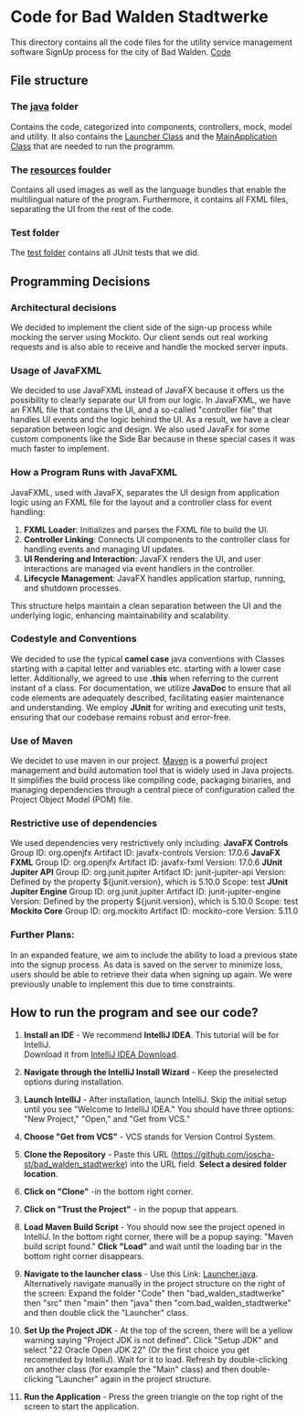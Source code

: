 # Code for Bad Walden Stadtwerke

This directory contains all the code files for the utility service management software SignUp process for the city of Bad Walden. [Code](bad_walden_stadtwerke)

## File structure

### The [java](Code/bad_walden_stadtwerke/src/main/java) folder
Contains the code, categorized into components, controllers, mock, model and utility. It also contains the [Launcher Class](Code/bad_walden_stadtwerke/src/main/java/com/bad_walden_stadtwerke/Launcher.java) and the [MainApplication Class](Code/bad_walden_stadtwerke/src/main/java/com/bad_walden_stadtwerke/MainApplication.java) that are needed to run the programm.

### The [resources](Code/bad_walden_stadtwerke/src/main/resources) foulder
Contains all used images as well as the language bundles that enable the multilingual nature of the program. Furthermore, it contains all FXML files, separating the UI from the rest of the code.

### Test folder
The [test folder](Code/bad_walden_stadtwerke/src/test) contains all JUnit tests that we did.


## Programming Decisions

### Architectural decisions
We decided to implement the client side of the sign-up process while mocking the server using Mockito. Our client sends out real working requests and is also able to receive and handle the mocked server inputs.

### Usage of JavaFXML
We decided to use JavaFXML instead of JavaFX because it offers us the possibility to clearly separate our UI from our logic. In JavaFXML, we have an FXML file that contains the UI, and a so-called "controller file" that handles UI events and the logic behind the UI. As a result, we have a clear separation between logic and design.
We also used JavaFx for some custom components like the Side Bar because in these special cases it was much faster to implement.

### How a Program Runs with JavaFXML
JavaFXML, used with JavaFX, separates the UI design from application logic using an FXML file for the layout and a controller class for event handling:

1. **FXML Loader**: Initializes and parses the FXML file to build the UI.
2. **Controller Linking**: Connects UI components to the controller class for handling events and managing UI updates.
3. **UI Rendering and Interaction**: JavaFX renders the UI, and user interactions are managed via event handlers in the controller.
4. **Lifecycle Management**: JavaFX handles application startup, running, and shutdown processes.

This structure helps maintain a clean separation between the UI and the underlying logic, enhancing maintainability and scalability.

### Codestyle and Conventions
We decided to use the typical **camel case** java conventions with Classes starting with a capital letter and variables etc. starting with a lower case letter. Additionally, we agreed to use **.this** when referring to the current instant of a class. For documentation, we utilize **JavaDoc** to ensure that all code elements are adequately described, facilitating easier maintenance and understanding. We employ **JUnit** for writing and executing unit tests, ensuring that our codebase remains robust and error-free.

### Use of Maven
We decidet to use maven in our project.
[Maven](https://maven.apache.org/) is a powerful project management and  build automation tool that is widely used in Java projects. It simplifies the build process like compiling code, packaging binaries, and managing dependencies through a central piece of configuration called the Project Object Model (POM) file.

### Restrictive use of dependencies
We used dependencies very restrictively only including:
**JavaFX Controls**
Group ID: org.openjfx
Artifact ID: javafx-controls
Version: 17.0.6
**JavaFX FXML**
Group ID: org.openjfx
Artifact ID: javafx-fxml
Version: 17.0.6
**JUnit Jupiter API**
Group ID: org.junit.jupiter
Artifact ID: junit-jupiter-api
Version: Defined by the property ${junit.version}, which is 5.10.0
Scope: test
**JUnit Jupiter Engine**
Group ID: org.junit.jupiter
Artifact ID: junit-jupiter-engine
Version: Defined by the property ${junit.version}, which is 5.10.0
Scope: test
**Mockito Core**
Group ID: org.mockito
Artifact ID: mockito-core
Version: 5.11.0

### Further Plans: 
In an expanded feature, we aim to include the ability to load a previous state into the signup process. As data is saved on the server to minimize loss, users should be able to retrieve their data when signing up again. We were previously unable to implement this due to time constraints.



## How to run the program and see our code?

1. **Install an IDE** - We recommend **IntelliJ IDEA**. This tutorial will be for IntelliJ.  
   Download it from [IntelliJ IDEA Download](https://www.jetbrains.com/idea/download/?fromIDE=&section=windows).

2. **Navigate through the IntelliJ Install Wizard** - Keep the preselected options during installation.

3. **Launch IntelliJ** - After installation, launch IntelliJ. Skip the initial setup until you see "Welcome to IntelliJ IDEA." You should have three options: "New Project," "Open," and "Get from VCS."

4. **Choose "Get from VCS"** - VCS stands for Version Control System.

5. **Clone the Repository** - Paste this URL (https://github.com/joscha-st/bad_walden_stadtwerke) into the URL field. **Select a desired folder location**.

6. **Click on "Clone"** -in the bottom right corner.

7. **Click on "Trust the Project"** - in the popup that appears.

8. **Load Maven Build Script** - You should now see the project opened in IntelliJ. In the bottom right corner, there will be a popup saying: "Maven build script found." **Click "Load"** and wait until the loading bar in the bottom right corner disappears.

9. **Navigate to the launcher class** - Use this Link: [Launcher.java](Code/bad_walden_stadtwerke/src/main/java/com/bad_walden_stadtwerke/Launcher.java). Alternatively navigate manually in the project structure on the right of the screen: Expand the folder "Code" then "bad_walden_stadtwerke" then "src" then "main" then "java" then "com.bad_walden_stadtwerke" and then double click the "Launcher" class.

10. **Set Up the Project JDK** - At the top of the screen, there will be a yellow warning saying "Project JDK is not defined". Click "Setup JDK" and select "22 Oracle Open JDK 22" (Or the first choice you get recomended by IntelliJ). Wait for it to load. Refresh by double-clicking on another class (for example the "Main" class) and then double-clicking "Launcher" again in the project structure.

11. **Run the Application** - Press the green triangle on the top right of the screen to start the application.

